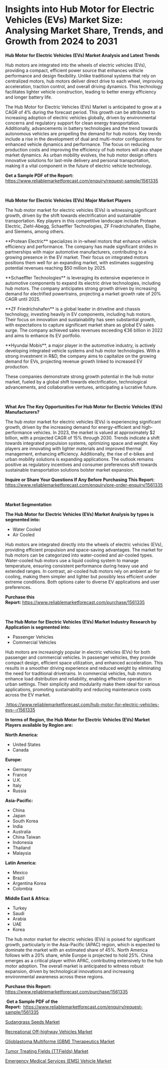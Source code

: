 <p><h1>Insights into Hub Motor for Electric Vehicles (EVs) Market Size: Analysing Market Share, Trends, and Growth from 2024 to 2031</h1></p><p><strong>Hub Motor for Electric Vehicles (EVs) Market Analysis and Latest Trends</strong></p>
<p><p>Hub motors are integrated into the wheels of electric vehicles (EVs), providing a compact, efficient power source that enhances vehicle performance and design flexibility. Unlike traditional systems that rely on centralized motors, hub motors deliver direct drive to each wheel, improving acceleration, traction control, and overall driving dynamics. This technology facilitates lighter vehicle construction, leading to better energy efficiency and longer battery life.</p><p>The Hub Motor for Electric Vehicles (EVs) Market is anticipated to grow at a CAGR of 4% during the forecast period. This growth can be attributed to increasing adoption of electric vehicles globally, driven by environmental concerns and regulatory support for clean energy transportation. Additionally, advancements in battery technologies and the trend towards autonomous vehicles are propelling the demand for hub motors. Key trends include a rise in the development of dual and multi-motor configurations for enhanced vehicle dynamics and performance. The focus on reducing production costs and improving the efficiency of hub motors will also shape market dynamics. As urban mobility evolves, the hub motor design offers innovative solutions for last-mile delivery and personal transportation, making it a vital component in the future of electric vehicle technology.</p></p>
<p><strong>Get a Sample PDF of the Report:&nbsp;</strong> <a href="https://www.reliablemarketforecast.com/enquiry/request-sample/1561335?utm_campaign=1134&utm_medium=2&utm_source=Github&utm_content=ia&utm_term=03112024&utm_id=hub-motor-for-electric-vehicles-evs">https://www.reliablemarketforecast.com/enquiry/request-sample/1561335</a></p>
<p>&nbsp;</p>
<p><strong>Hub Motor for Electric Vehicles (EVs) Major Market Players</strong></p>
<p><p>The hub motor market for electric vehicles (EVs) is witnessing significant growth, driven by the shift towards electrification and sustainable transportation. Key players in this competitive landscape include Protean Electric, Ziehl-Abegg, Schaeffler Technologies, ZF Friedrichshafen, Elaphe, and Siemens, among others.</p><p>**Protean Electric** specializes in in-wheel motors that enhance vehicle efficiency and performance. The company has made significant strides in partnerships with major automotive manufacturers, contributing to a growing presence in the EV market. Their focus on integrated motors positions them well for an expanding market, with estimates suggesting potential revenues reaching $50 million by 2025.</p><p>**Schaeffler Technologies** is leveraging its extensive experience in automotive components to expand its electric drive technologies, including hub motors. The company anticipates strong growth driven by increasing demand for electrified powertrains, projecting a market growth rate of 20% CAGR until 2025.</p><p>**ZF Friedrichshafen** is a global leader in driveline and chassis technology, investing heavily in EV components, including hub motors. Their focus on innovation and sustainability has seen substantial growth, with expectations to capture significant market share as global EV sales surge. The company achieved sales revenues exceeding €36 billion in 2022 and aims to enhance its EV portfolio.</p><p>**Hyundai Mobis**, a major player in the automotive industry, is actively developing integrated vehicle systems and hub motor technologies. With a strong investment in R&D, the company aims to capitalize on the growing demand for EVs, projecting revenue growth linked to increased EV production.</p><p>These companies demonstrate strong growth potential in the hub motor market, fueled by a global shift towards electrification, technological advancements, and collaborative ventures, anticipating a lucrative future.</p></p>
<p>&nbsp;</p>
<p><strong>What Are The Key Opportunities For Hub Motor for Electric Vehicles (EVs) Manufacturers?</strong></p>
<p><p>The hub motor market for electric vehicles (EVs) is experiencing significant growth, driven by the increasing demand for energy-efficient and high-performance vehicles. In 2023, the market is valued at approximately $2 billion, with a projected CAGR of 15% through 2030. Trends indicate a shift towards integrated propulsion systems, optimizing space and weight. Key players are innovating with lighter materials and improved thermal management, enhancing efficiency. Additionally, the rise of e-bikes and urban mobility solutions is expanding applications. The outlook remains positive as regulatory incentives and consumer preferences shift towards sustainable transportation solutions bolster market expansion.</p></p>
<p><strong>Inquire or Share Your Questions If Any Before Purchasing This Report:</strong> <a href="https://www.reliablemarketforecast.com/enquiry/pre-order-enquiry/1561335?utm_campaign=1134&utm_medium=2&utm_source=Github&utm_content=ia&utm_term=03112024&utm_id=hub-motor-for-electric-vehicles-evs">https://www.reliablemarketforecast.com/enquiry/pre-order-enquiry/1561335</a></p>
<p>&nbsp;</p>
<p><strong>Market Segmentation</strong></p>
<p><strong>The Hub Motor for Electric Vehicles (EVs) Market Analysis by types is segmented into:</strong></p>
<p><ul><li>Water Cooled</li><li>Air Cooled</li></ul></p>
<p><p>Hub motors are integrated directly into the wheels of electric vehicles (EVs), providing efficient propulsion and space-saving advantages. The market for hub motors can be categorized into water-cooled and air-cooled types. Water-cooled hub motors use a liquid cooling system to manage temperature, ensuring consistent performance during heavy use and extended ranges. In contrast, air-cooled hub motors rely on ambient air for cooling, making them simpler and lighter but possibly less efficient under extreme conditions. Both options cater to diverse EV applications and user preferences.</p></p>
<p><strong>Purchase this Report:&nbsp;</strong><a href="https://www.reliablemarketforecast.com/purchase/1561335?utm_campaign=1134&utm_medium=2&utm_source=Github&utm_content=ia&utm_term=03112024&utm_id=hub-motor-for-electric-vehicles-evs">https://www.reliablemarketforecast.com/purchase/1561335</a></p>
<p>&nbsp;</p>
<p><strong>The Hub Motor for Electric Vehicles (EVs) Market Industry Research by Application is segmented into:</strong></p>
<p><ul><li>Passenger Vehicles</li><li>Commercial Vehicles</li></ul></p>
<p><p>Hub motors are increasingly popular in electric vehicles (EVs) for both passenger and commercial vehicles. In passenger vehicles, they provide compact design, efficient space utilization, and enhanced acceleration. This results in a smoother driving experience and reduced weight by eliminating the need for traditional drivetrains. In commercial vehicles, hub motors enhance load distribution and reliability, enabling effective operation in urban settings. Their simplicity and modularity make them ideal for various applications, promoting sustainability and reducing maintenance costs across the EV market.</p></p>
<p><a href="https://www.reliablemarketforecast.com/hub-motor-for-electric-vehicles-evs--r1561335?utm_campaign=1134&utm_medium=2&utm_source=Github&utm_content=ia&utm_term=03112024&utm_id=hub-motor-for-electric-vehicles-evs">&nbsp;https://www.reliablemarketforecast.com/hub-motor-for-electric-vehicles-evs--r1561335</a></p>
<p><strong>In terms of Region, the Hub Motor for Electric Vehicles (EVs) Market Players available by Region are:</strong></p>
<p>
    <p> <strong> North America: </strong>
        <ul>
            <li>United States</li>
            <li>Canada</li>
        </ul>
        </p> 
    <p> <strong> Europe: </strong>
        <ul>
            <li>Germany</li>
            <li>France</li>
            <li>U.K.</li>
            <li>Italy</li>
            <li>Russia</li>
        </ul>
        </p> 
    <p> <strong> Asia-Pacific: </strong>
        <ul>
            <li>China</li>
            <li>Japan</li>
            <li>South Korea</li>
            <li>India</li>
            <li>Australia</li>
            <li>China Taiwan</li>
            <li>Indonesia</li>
            <li>Thailand</li>
            <li>Malaysia</li>
        </ul>
        </p> 
    <p> <strong> Latin America: </strong>
        <ul>
            <li>Mexico</li>
            <li>Brazil</li>
            <li>Argentina Korea</li>
            <li>Colombia</li>
        </ul>
        </p> 
    <p> <strong> Middle East & Africa: </strong>
        <ul>
            <li>Turkey</li>
            <li>Saudi</li>
            <li>Arabia</li>
            <li>UAE</li>
            <li>Korea</li>
        </ul>
    </p>
    </p>
<p><p>The hub motor market for electric vehicles (EVs) is poised for significant growth, particularly in the Asia-Pacific (APAC) region, which is expected to dominate the market with an estimated share of 45%. North America follows with a 20% share, while Europe is projected to hold 25%. China emerges as a critical player within APAC, contributing extensively to the hub motor adoption. The overall market is anticipated to witness robust expansion, driven by technological innovations and increasing environmental awareness across these regions.</p></p>
<p><strong>Purchase this Report: </strong><a href="https://www.reliablemarketforecast.com/purchase/1561335?utm_campaign=1134&utm_medium=2&utm_source=Github&utm_content=ia&utm_term=03112024&utm_id=hub-motor-for-electric-vehicles-evs">https://www.reliablemarketforecast.com/purchase/1561335</a></p>
<p>&nbsp;<strong>Get a Sample PDF of the Report:&nbsp;&nbsp;</strong><a href="https://www.reliablemarketforecast.com/enquiry/request-sample/1561335?utm_campaign=1134&utm_medium=2&utm_source=Github&utm_content=ia&utm_term=03112024&utm_id=hub-motor-for-electric-vehicles-evs">https://www.reliablemarketforecast.com/enquiry/request-sample/1561335</a></p>
<p><strong></strong></p>
<p><p><a href="https://www.linkedin.com/pulse/sudangrass-seeds-market-revolution-2024-2031-trends-ipuxe?utm_campaign=1134&utm_medium=2&utm_source=Github&utm_content=ia&utm_term=03112024&utm_id=hub-motor-for-electric-vehicles-evs">Sudangrass Seeds Market</a></p><p><a href="https://github.com/karolinec5dqui/Market-Research-Report-List-1/blob/main/recreational-off-highway-vehicles-market.md?utm_campaign=1134&utm_medium=2&utm_source=Github&utm_content=ia&utm_term=03112024&utm_id=hub-motor-for-electric-vehicles-evs">Recreational Off-highway Vehicles Market</a></p><p><a href="https://issuu.com/reportprime-2/docs/glioblastoma-multiforme-gbm-therape_3112c9ef2c1bbb?utm_campaign=1134&utm_medium=2&utm_source=Github&utm_content=ia&utm_term=03112024&utm_id=hub-motor-for-electric-vehicles-evs">Glioblastoma Multiforme (GBM) Therapeutics Market</a></p><p><a href="https://issuu.com/reportprime-2/docs/tumor-treating-fields-ttfields-mark_acd41fc47d59a6?utm_campaign=1134&utm_medium=2&utm_source=Github&utm_content=ia&utm_term=03112024&utm_id=hub-motor-for-electric-vehicles-evs">Tumor Treating Fields (TTFields) Market</a></p><p><a href="https://github.com/mosmentrcqn/Market-Research-Report-List-1/blob/main/emergency-medical-services-ems-vehicle-market.md?utm_campaign=1134&utm_medium=2&utm_source=Github&utm_content=ia&utm_term=03112024&utm_id=hub-motor-for-electric-vehicles-evs">Emergency Medical Services (EMS) Vehicle Market</a></p></p>